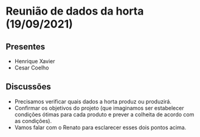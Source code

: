 # Reunião de dados da horta (19/09/2021)

## Presentes

* Henrique Xavier
* Cesar Coelho

## Discussões

* Precisamos verificar quais dados a horta produz ou produzirá.
* Confirmar os objetivos do projeto (que imaginamos ser estabelecer condições ótimas para cada produto e prever a colheita de acordo com as condições).
* Vamos falar com o Renato para esclarecer esses dois pontos acima.


